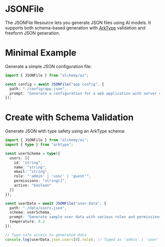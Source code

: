 # JSONFile

The JSONFile Resource lets you generate JSON files using AI models. It supports both schema-based generation with [ArkType](https://github.com/arktypeio/arktype) validation and freeform JSON generation.

# Minimal Example

Generate a simple JSON configuration file:

```ts
import { JSONFile } from "alchemy/ai";

const config = await JSONFile("app-config", {
  path: "./config/app.json",
  prompt: "Generate a configuration for a web application with server settings, database connection details, and feature flags"
});
```

# Create with Schema Validation 

Generate JSON with type safety using an ArkType schema:

```ts
import { JSONFile } from "alchemy/ai";
import { type } from "arktype";

const userSchema = type({
  users: [{
    id: "string",
    name: "string", 
    email: "string",
    role: "'admin' | 'user' | 'guest'",
    permissions: "string[]",
    active: "boolean"
  }]
});

const userData = await JSONFile("user-data", {
  path: "./data/users.json",
  schema: userSchema,
  prompt: "Generate sample user data with various roles and permissions",
  temperature: 0.2
});

// Type-safe access to generated data
console.log(userData.json.users[0].role); // Typed as 'admin' | 'user' | 'guest'
```